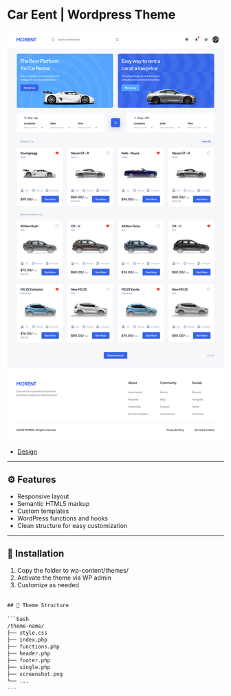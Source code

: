 # Car Eent | Wordpress Theme

![Car Rent](screenshot.png)

- [Design](https://www.figma.com/design/ngf3Nl57qBM1QvdtfCfWeU/%D0%9C%D0%BD%D0%BE%D0%B3%D0%BE%D1%81%D1%82%D1%80%D0%B0%D0%BD%D0%B8%D1%87%D0%BD%D1%8B%D0%B9-%D1%81%D0%B0%D0%B9%D1%82---%D0%90%D1%80%D0%B5%D0%BD%D0%B4%D0%B0-%D0%B0%D0%B2%D1%82%D0%BE?node-id=44-14919&t=B037n3IsdJ3Yc7GW-1)

---

## ⚙️ Features

- Responsive layout
- Semantic HTML5 markup
- Custom templates
- WordPress functions and hooks
- Clean structure for easy customization

---

## 🧩 Installation

1. Copy the folder to wp-content/themes/
2. Activate the theme via WP admin
3. Customize as needed

````

## 📁 Theme Structure

```bash
/theme-name/
├── style.css
├── index.php
├── functions.php
├── header.php
├── footer.php
├── single.php
├── screenshot.png
└── ...
---

````
